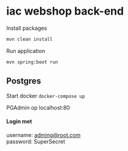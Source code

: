 # iac webshop back-end

Install packages
```bash
mvn clean install
```

Run application
```bash
mvn spring:boot run
```


## Postgres 
Start docker
```docker-compose up```

PGAdmin op localhost:80
<br/>
#### Login met 
username: adming@root.com <br/>
password: SuperSecret